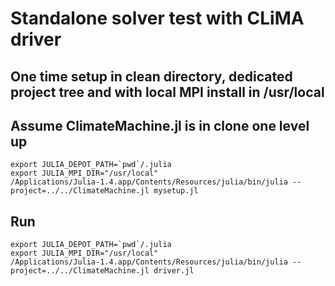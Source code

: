 # Standalone solver test with CLiMA driver

## One time setup in clean directory, dedicated project tree and with local MPI install in /usr/local
## Assume ClimateMachine.jl is in clone one level up
```
export JULIA_DEPOT_PATH=`pwd`/.julia
export JULIA_MPI_DIR="/usr/local"
/Applications/Julia-1.4.app/Contents/Resources/julia/bin/julia --project=../../ClimateMachine.jl mysetup.jl
```

## Run
```
export JULIA_DEPOT_PATH=`pwd`/.julia
export JULIA_MPI_DIR="/usr/local"
/Applications/Julia-1.4.app/Contents/Resources/julia/bin/julia --project=../../ClimateMachine.jl driver.jl
```

